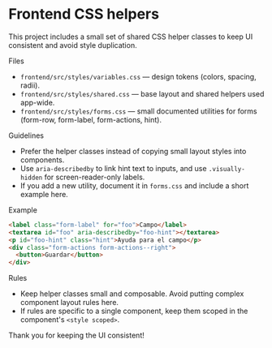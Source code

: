 # Frontend CSS helpers

This project includes a small set of shared CSS helper classes to keep UI consistent and avoid style duplication.

Files
- `frontend/src/styles/variables.css` — design tokens (colors, spacing, radii).
- `frontend/src/styles/shared.css` — base layout and shared helpers used app-wide.
- `frontend/src/styles/forms.css` — small documented utilities for forms (form-row, form-label, form-actions, hint).

Guidelines
- Prefer the helper classes instead of copying small layout styles into components.
- Use `aria-describedby` to link hint text to inputs, and use `.visually-hidden` for screen-reader-only labels.
- If you add a new utility, document it in `forms.css` and include a short example here.

Example

```html
<label class="form-label" for="foo">Campo</label>
<textarea id="foo" aria-describedby="foo-hint"></textarea>
<p id="foo-hint" class="hint">Ayuda para el campo</p>
<div class="form-actions form-actions--right">
  <button>Guardar</button>
</div>
```

Rules
- Keep helper classes small and composable. Avoid putting complex component layout rules here.
- If rules are specific to a single component, keep them scoped in the component's `<style scoped>`.

Thank you for keeping the UI consistent!
